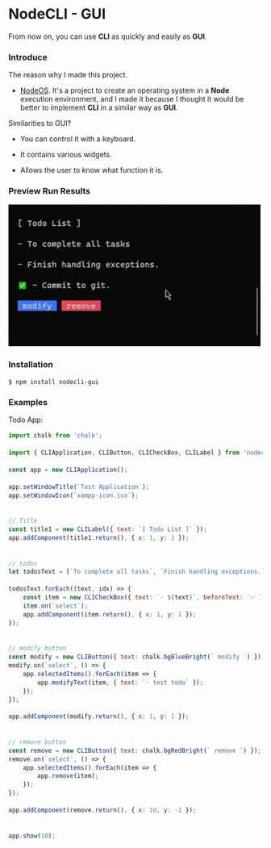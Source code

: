 # NodeCLI - GUI   

From now on, you can use **CLI** as quickly and easily as **GUI**.

### Introduce

The reason why I made this project.

- [NodeOS](https://github.com/ICe1BotMaker/node-os). It's a project to create an operating system in a **Node** execution environment, and I made it because I thought it would be better to implement **CLI** in a similar way as **GUI**.

Similarities to GUI?

- You can control it with a keyboard.

- It contains various widgets.

- Allows the user to know what function it is.

### Preview Run Results

<img src="./imgs/intro.gif" style="width: 500px">

### Installation

```
$ npm install nodecli-gui
```

### Examples

Todo App:

```js
import chalk from 'chalk';

import { CLIApplication, CLIButton, CLICheckBox, CLILabel } from 'nodecli-gui';

const app = new CLIApplication();

app.setWindowTitle(`Test Application`);
app.setWindowIcon(`xampp-icon.ico`);


// Title
const title1 = new CLILabel({ text: `[ Todo List ]` });
app.addComponent(title1.return(), { x: 1, y: 1 });


// todos
let todosText = [`To complete all tasks`, `Finish handling exceptions.`, `Commit to git.`];

todosText.forEach((text, idx) => {
    const item = new CLICheckBox({ text: `- ${text}`, beforeText: `✅ `, bool: idx === 2 });
    item.on(`select`);
    app.addComponent(item.return(), { x: 1, y: 1 });
});


// modify button
const modify = new CLIButton({ text: chalk.bgBlueBright(` modify `) });
modify.on(`select`, () => {
    app.selectedItems().forEach(item => {
        app.modifyText(item, { text: `- test todo` });
    });
});

app.addComponent(modify.return(), { x: 1, y: 1 });


// remove button
const remove = new CLIButton({ text: chalk.bgRedBright(` remove `) });
remove.on(`select`, () => {
    app.selectedItems().forEach(item => {
        app.remove(item);
    });
});

app.addComponent(remove.return(), { x: 10, y: -1 });


app.show(10);
```
